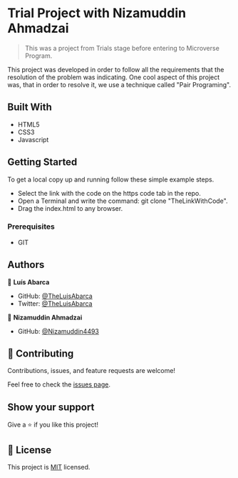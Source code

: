 # Trial Project with Nizamuddin Ahmadzai

> This was a project from Trials stage before entering to Microverse Program.

This project was developed in order to follow all the requirements that the resolution of the problem was indicating.
One cool aspect of this project was, that in order to resolve it, we use a technique called "Pair Programing". 

## Built With

- HTML5
- CSS3
- Javascript

## Getting Started

To get a local copy up and running follow these simple example steps.

- Select the link with the code on the https code tab in the repo.
- Open a Terminal and write the command: git clone "TheLinkWithCode".
- Drag the index.html to any browser.

### Prerequisites
- GIT

## Authors

👤 **Luís Abarca**

- GitHub: [@TheLuisAbarca](https://github.com/TheLuisAbarca)
- Twitter: [@TheLuisAbarca](https://twitter.com/TheLuisAbarca)

👤 **Nizamuddin Ahmadzai**

- GitHub: [@Nizamuddin4493](https://github.com/Nizamuddin4493)

## 🤝 Contributing

Contributions, issues, and feature requests are welcome!

Feel free to check the [issues page](../../issues/).

## Show your support

Give a ⭐️ if you like this project!

## 📝 License

This project is [MIT](./MIT.md) licensed.
